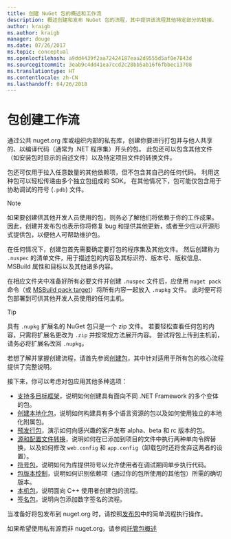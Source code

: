 ```yaml
---
title: 创建 NuGet 包的概述和工作流
description: 概述创建和发布 NuGet 包的流程，其中提供该流程其他特定部分的链接。
author: kraigb
ms.author: kraigb
manager: douge
ms.date: 07/26/2017
ms.topic: conceptual
ms.openlocfilehash: a9dd4439f2aa72424187eaa2d9555d5af0e7843d
ms.sourcegitcommit: 3eab9c4dd41ea7ccd2c28bb5ab16f6fbbec13708
ms.translationtype: HT
ms.contentlocale: zh-CN
ms.lasthandoff: 04/26/2018
---
```

# <a name="package-creation-workflow"></a>包创建工作流

通过公共 nuget.org 库或组织内部的私有库，创建你要进行打包并与他人共享的、以编译代码（通常为 .NET 程序集）开头的包。 此包还可以包含其他文件（如安装包时显示的自述文件）以及特定项目文件的转换文件。

包还可仅用于拉入任意数量的其他依赖项，但不包含其自己的任何代码。 利用这种包可以轻松传递由多个独立包组成的 SDK。 在其他情况下，包可能仅包含用于协助调试的符号 (`.pdb`) 文件。

> [!Note]
> 如果要创建供其他开发人员使用的包，则务必了解他们将依赖于你的工作成果。 因此，创建并发布包也表示你将修复 bug 和提供其他更新，或者至少应以开源形式提供包，以便他人可帮助维护包。

在任何情况下，创建包首先需要确定要打包的程序集及其他文件。 然后创建称为 `.nuspec` 的清单文件，用于描述包的内容及其标识符、版本号、版权信息、MSBuild 属性和目标以及其他诸多内容。

在相应文件夹中准备好所有必要文件并创建 `.nuspec` 文件后，应使用 `nuget pack` 命令（或 [MSBuild pack target](../reference/msbuild-targets.md)）将所有内容一起放入 `.nupkg` 文件。 此时便可将包部署到可供其他开发人员使用的任何主机。

> [!Tip]
> 具有 `.nupkg` 扩展名的 NuGet 包只是一个 zip 文件。 若要轻松查看任何包的内容，只需将扩展名更改为 `.zip` 并按常规方法展开内容。 尝试将包上传到主机前，请务必将扩展名改回 `.nupkg`。

若想了解并掌握创建流程，请首先参阅[创建包](../create-packages/creating-a-package.md)，其中针对适用于所有包的核心流程提供了完整说明。

接下来，你可以考虑对包应用其他多种选项：

- [支持多目标框架](../create-packages/supporting-multiple-target-frameworks.md)，说明如何创建具有面向不同 .NET Framework 的多个变体的包。
- [创建本地化包](../create-packages/creating-localized-packages.md)，说明如何构建具有多个语言资源的包以及如何使用独立的本地化附属包。
- [预发行包](../create-packages/prerelease-packages.md)，演示如何向感兴趣的客户发布 alpha、beta 和 rc 版本的包。
- [源和配置文件转换](../create-packages/source-and-config-file-transformations.md)，说明如何在已添加到项目的文件中执行两种单向令牌替换，以及如何修改 `web.config` 和 `app.config`（卸载包时还将舍弃这两者的设置）。
- [符号包](../create-packages/symbol-packages.md)，说明如何为库提供符号以允许使用者在调试期间单步执行代码。
- [包版本控制](../reference/package-versioning.md)，说明如何识别依赖项（通过你的包所使用的其他包）所需的确切版本。
- [本机包](../create-packages/native-packages.md)，说明面向 C++ 使用者创建包的流程。
- [签名包](../create-packages/sign-a-package.md)，说明向包添加数字签名的流程。

当准备好将包发布到 nuget.org 时，请按照[发布包](../create-packages/publish-a-package.md)中的简单流程执行操作。

如果希望使用私有源而非 nuget.org，请参阅[托管包概述](../hosting-packages/overview.md)
